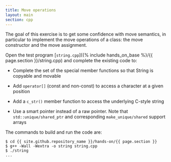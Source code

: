 ```yaml
---
title: Move operations
layout: main
section: cpp
---
```


The goal of this exercise is to get some confidence with move
semantics, in particular to implement the move operations of a class:
the move constructor and the move assignment.

Open the test program [`string.cpp`]({% include hands_on_base %}/{{ page.section }}/string.cpp) and complete the existing code to:

* Complete the set of the special member functions so that String is copyable and movable
  
* Add `operator[]` (const and non-const) to access a character at a given position

* Add a `c_str()` member function to access the underlying C-style string

* Use a smart pointer instead of a raw pointer. Note that `std::unique/shared_ptr` and corresponding
  `make_unique/shared` support arrays

The commands to build and run the code are:

```shell
$ cd {{ site.github.repository_name }}/hands-on/{{ page.section }}
$ g++ -Wall -Wextra -o string string.cpp
$ ./string
...
```
